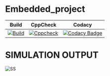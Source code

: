 # Embedded_project
Build | CppCheck | Codacy | 
|---------|------------|-----------|
[![Build](https://github.com/vikramsvdd/Smart_Heater/actions/workflows/Build.yml/badge.svg)](https://github.com/vikramsvdd/Smart_Heater/actions/workflows/Build.yml)|[![Cppcheck](https://github.com/vikramsvdd/Smart_Heater/actions/workflows/Cppcheck.yml/badge.svg)](https://github.com/vikramsvdd/Smart_Heater/actions/workflows/Cppcheck.yml)|[![Codacy Badge](https://app.codacy.com/project/badge/Grade/2fe7d2d20ce340cdb62cbd6396be975e)](https://www.codacy.com/gh/vikramsvdd/Embedded_project/dashboard?utm_source=github.com&amp;utm_medium=referral&amp;utm_content=vikramsvdd/Smart_Heater&amp;utm_campaign=Badge_Grade)

# SIMULATION OUTPUT
![SS](https://github.com/vikramsvdd/Smart_Heater/blob/main/simulationoutput.png)
